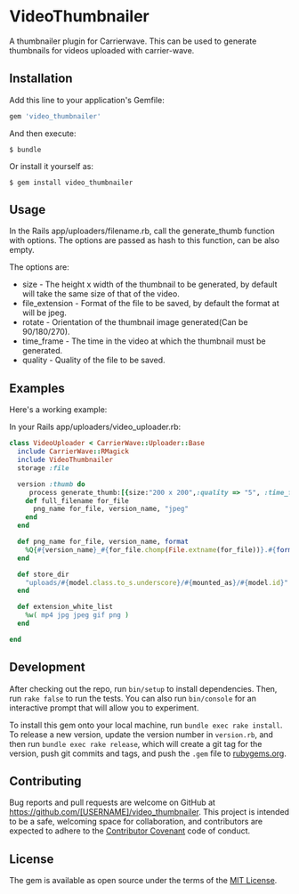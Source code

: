 # VideoThumbnailer

A thumbnailer plugin for Carrierwave. This can be used to generate thumbnails for videos uploaded with carrier-wave.

## Installation

Add this line to your application's Gemfile:

```ruby
gem 'video_thumbnailer'
```

And then execute:

    $ bundle

Or install it yourself as:

    $ gem install video_thumbnailer

## Usage

In the Rails app/uploaders/filename.rb, call the generate_thumb function with options.
The options are passed as hash to this function, can be also empty.

The options are:

* size - The height x width of the thumbnail to be generated, by default will take the same size of that of the video.
* file_extension - Format of the file to be saved, by default the format at will be jpeg.
* rotate - Orientation of the thumbnail image generated(Can be 90/180/270).
* time_frame - The time in the video at which the thumbnail must be generated.
* quality - Quality of the file to be saved.

## Examples

Here's a working example:

In your Rails app/uploaders/video_uploader.rb:

```ruby
class VideoUploader < CarrierWave::Uploader::Base
  include CarrierWave::RMagick
  include VideoThumbnailer
  storage :file

  version :thumb do
     process generate_thumb:[{size:"200 x 200",:quality => "5", :time_frame => "00:0:04", :file_extension => "jpeg", :rotate => 180 }]
    def full_filename for_file
      png_name for_file, version_name, "jpeg"
    end
  end

  def png_name for_file, version_name, format
    %Q{#{version_name}_#{for_file.chomp(File.extname(for_file))}.#{format}}
  end

  def store_dir
    "uploads/#{model.class.to_s.underscore}/#{mounted_as}/#{model.id}"
  end

  def extension_white_list
    %w( mp4 jpg jpeg gif png )
  end

end
```

## Development

After checking out the repo, run `bin/setup` to install dependencies. Then, run `rake false` to run the tests. You can also run `bin/console` for an interactive prompt that will allow you to experiment.

To install this gem onto your local machine, run `bundle exec rake install`. To release a new version, update the version number in `version.rb`, and then run `bundle exec rake release`, which will create a git tag for the version, push git commits and tags, and push the `.gem` file to [rubygems.org](https://rubygems.org).

## Contributing

Bug reports and pull requests are welcome on GitHub at https://github.com/[USERNAME]/video_thumbnailer. This project is intended to be a safe, welcoming space for collaboration, and contributors are expected to adhere to the [Contributor Covenant](contributor-covenant.org) code of conduct.


## License

The gem is available as open source under the terms of the [MIT License](http://opensource.org/licenses/MIT).
